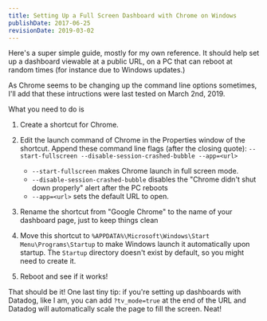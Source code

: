 ```yaml
---
title: Setting Up a Full Screen Dashboard with Chrome on Windows
publishDate: 2017-06-25
revisionDate: 2019-03-02
---
```


Here's a super simple guide,
mostly for my own reference.
It should help set up a dashboard viewable at a public URL,
on a PC that can reboot at random times
(for instance due to Windows updates.)

As Chrome seems to be changing up the command line options sometimes,
I'll add that these intructions were last tested on March 2nd, 2019.

What you need to do is

1. Create a shortcut for Chrome.
2. Edit the launch command of Chrome in the Properties window of the shortcut. Append these command line flags (after the closing quote): `--start-fullscreen --disable-session-crashed-bubble --app=<url>`

   - `--start-fullscreen` makes Chrome launch in full screen mode.
   - `--disable-session-crashed-bubble` disables the "Chrome didn't shut down properly" alert after the PC reboots
   - `--app=<url>` sets the default URL to open.

3. Rename the shortcut from "Google Chrome" to the name of your dashboard page,
   just to keep things clean
4. Move this shortcut to `%APPDATA%\Microsoft\Windows\Start Menu\Programs\Startup`
   to make Windows launch it automatically upon startup.
   The `Startup` directory doesn't exist by default, so you might need to create it.
5. Reboot and see if it works!

That should be it!
One last tiny tip:
if you're setting up dashboards with Datadog, like I am,
you can add `?tv_mode=true` at the end of the URL
and Datadog will automatically scale the page to fill the screen. Neat!
